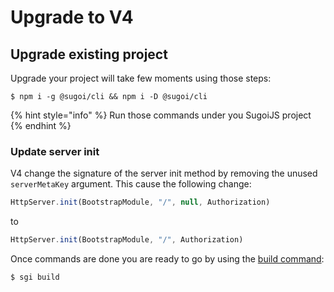 # Upgrade to V4

## Upgrade existing project

Upgrade your project will take few moments using those steps:

```
$ npm i -g @sugoi/cli && npm i -D @sugoi/cli
```

{% hint style="info" %}
 Run those commands under you SugoiJS project
{% endhint %}

### Update server init

V4 change the signature of the server init method by removing the unused `serverMetaKey` argument. This cause the following change:

```typescript
HttpServer.init(BootstrapModule, "/", null, Authorization)
```

to 

```typescript
HttpServer.init(BootstrapModule, "/", Authorization)
```

Once commands are done you are ready to go by using the [build command](../sugoi-cli/commands.md#build):

```
$ sgi build
```



